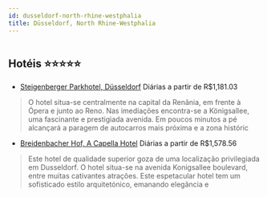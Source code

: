 ```yaml
---
id: dusseldorf-north-rhine-westphalia
title: Düsseldorf, North Rhine-Westphalia
---
```


<center><img src="http://photos.hotelbeds.com/giata/01/017241/017241a_hb_a_002.jpg" alt="" /></center>


## Hotéis ⭐️⭐️⭐️⭐️⭐️

-    [Steigenberger Parkhotel, Düsseldorf](https://www.hurb.com/aud/https://www.hurb.com/hoteis/dusseldorf/steigenberger-parkhotel-dusseldorf-JNP-JP658361?cmp=18055) Diárias a partir de R$1,181.03
   > O hotel situa-se centralmente na capital da Renânia, em frente à Ópera e junto ao Reno. Nas imediações encontra-se a Königsallee, uma fascinante e prestigiada avenida. Em poucos minutos a pé alcançará a paragem de autocarros mais próxima e a zona históric
-    [Breidenbacher Hof, A Capella Hotel](https://www.hurb.com/aud/https://www.hurb.com/hoteis/dusseldorf/breidenbacher-hof-a-capella-hotel-JNP-JP645906?cmp=18055) Diárias a partir de R$1,578.56
   > Este hotel de qualidade superior goza de uma localização privilegiada em Dusseldorf. O hotel situa-se na avenida Konigsallee boulevard, entre muitas cativantes atrações. Este espetacular hotel tem um sofisticado estilo arquitetónico, emanando elegância e 
